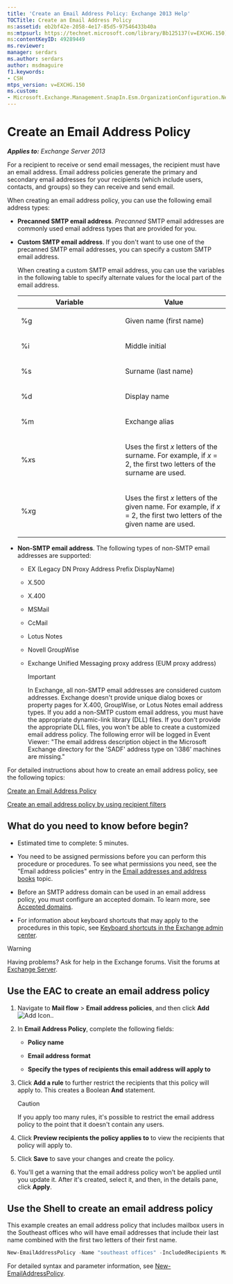 ```yaml
---
title: 'Create an Email Address Policy: Exchange 2013 Help'
TOCTitle: Create an Email Address Policy
ms:assetid: eb2bf42e-2058-4e17-85d5-97546433b40a
ms:mtpsurl: https://technet.microsoft.com/library/Bb125137(v=EXCHG.150)
ms:contentKeyID: 49289449
ms.reviewer: 
manager: serdars
ms.author: serdars
author: msdmaguire
f1.keywords:
- CSH
mtps_version: v=EXCHG.150
ms.custom:
- Microsoft.Exchange.Management.SnapIn.Esm.OrganizationConfiguration.NewEmailAddressPolicyWizardForm.EmailAddressPolicyIntroductionPage
---
```


# Create an Email Address Policy

_**Applies to:** Exchange Server 2013_

For a recipient to receive or send email messages, the recipient must have an email address. Email address policies generate the primary and secondary email addresses for your recipients (which include users, contacts, and groups) so they can receive and send email.

When creating an email address policy, you can use the following email address types:

- **Precanned SMTP email address**. *Precanned* SMTP email addresses are commonly used email address types that are provided for you.

- **Custom SMTP email address**. If you don't want to use one of the precanned SMTP email addresses, you can specify a custom SMTP email address.

    When creating a custom SMTP email address, you can use the variables in the following table to specify alternate values for the local part of the email address.

    <table>
    <colgroup>
    <col style="width: 50%" />
    <col style="width: 50%" />
    </colgroup>
    <thead>
    <tr class="header">
    <th>Variable</th>
    <th>Value</th>
    </tr>
    </thead>
    <tbody>
    <tr class="odd">
    <td><p>%g</p></td>
    <td><p>Given name (first name)</p></td>
    </tr>
    <tr class="even">
    <td><p>%i</p></td>
    <td><p>Middle initial</p></td>
    </tr>
    <tr class="odd">
    <td><p>%s</p></td>
    <td><p>Surname (last name)</p></td>
    </tr>
    <tr class="even">
    <td><p>%d</p></td>
    <td><p>Display name</p></td>
    </tr>
    <tr class="odd">
    <td><p>%m</p></td>
    <td><p>Exchange alias</p></td>
    </tr>
    <tr class="even">
    <td><p>%<em>x</em>s</p></td>
    <td><p>Uses the first <em>x</em> letters of the surname. For example, if <em>x</em> = 2, the first two letters of the surname are used.</p></td>
    </tr>
    <tr class="odd">
    <td><p>%<em>x</em>g</p></td>
    <td><p>Uses the first <em>x</em> letters of the given name. For example, if <em>x</em> = 2, the first two letters of the given name are used.</p></td>
    </tr>
    </tbody>
    </table>

- **Non-SMTP email address**. The following types of non-SMTP email addresses are supported:

  - EX (Legacy DN Proxy Address Prefix DisplayName)

  - X.500

  - X.400

  - MSMail

  - CcMail

  - Lotus Notes

  - Novell GroupWise

  - Exchange Unified Messaging proxy address (EUM proxy address)

    > [!IMPORTANT]
    > In Exchange, all non-SMTP email addresses are considered custom addresses. Exchange doesn't provide unique dialog boxes or property pages for X.400, GroupWise, or Lotus Notes email address types. If you add a non-SMTP custom email address, you must have the appropriate dynamic-link library (DLL) files. If you don't provide the appropriate DLL files, you won't be able to create a customized email address policy. The following error will be logged in Event Viewer: "The email address description object in the Microsoft Exchange directory for the 'SADF' address type on 'i386' machines are missing."

For detailed instructions about how to create an email address policy, see the following topics:

[Create an Email Address Policy](create-an-email-address-policy-exchange-2013-help.md)

[Create an email address policy by using recipient filters](create-an-email-address-policy-by-using-recipient-filters-exchange-2013-help.md)

## What do you need to know before begin?

- Estimated time to complete: 5 minutes.

- You need to be assigned permissions before you can perform this procedure or procedures. To see what permissions you need, see the "Email address policies" entry in the [Email addresses and address books](email-addresses-and-address-books-exchange-2013-help.md) topic.

- Before an SMTP address domain can be used in an email address policy, you must configure an accepted domain. To learn more, see [Accepted domains](accepted-domains-exchange-2013-help.md).

- For information about keyboard shortcuts that may apply to the procedures in this topic, see [Keyboard shortcuts in the Exchange admin center](keyboard-shortcuts-in-the-exchange-admin-center-2013-help.md).

> [!WARNING]
> Having problems? Ask for help in the Exchange forums. Visit the forums at [Exchange Server](https://social.technet.microsoft.com/forums/office/home?category=exchangeserver).

## Use the EAC to create an email address policy

1. Navigate to **Mail flow** \> **Email address policies**, and then click **Add** ![Add Icon.](images/JJ218640.c1e75329-d6d7-4073-a27d-498590bbb558(EXCHG.150).gif "Add Icon").

2. In **Email Address Policy**, complete the following fields:

   - **Policy name**

   - **Email address format**

   - **Specify the types of recipients this email address will apply to**

3. Click **Add a rule** to further restrict the recipients that this policy will apply to. This creates a Boolean **And** statement.

    > [!CAUTION]
    > If you apply too many rules, it's possible to restrict the email address policy to the point that it doesn't contain any users.

4. Click **Preview recipients the policy applies to** to view the recipients that policy will apply to.

5. Click **Save** to save your changes and create the policy.

6. You'll get a warning that the email address policy won't be applied until you update it. After it's created, select it, and then, in the details pane, click **Apply**.

## Use the Shell to create an email address policy

This example creates an email address policy that includes mailbox users in the Southeast offices who will have email addresses that include their last name combined with the first two letters of their first name.

```powershell
New-EmailAddressPolicy -Name "southeast offices" -IncludedRecipients MailboxUsers -ConditionalStateorProvince "Georgia","Alabama","Louisiana" -EnabledEmailAddressTemplates "SMTP:%s%2g@southeast.contoso.com"
```

For detailed syntax and parameter information, see [New-EmailAddressPolicy](/powershell/module/exchange/New-EmailAddressPolicy).